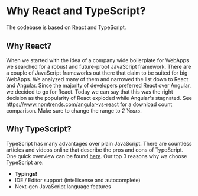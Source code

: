 # Why React and TypeScript?

The codebase is based on React and TypeScript.

## Why React?

When we started with the idea of a company wide boilerplate for WebApps we searched for a robust and future-proof JavaScript framework.
There are a couple of JavaScript frameworks out there that claim to be suited for big WebApps.
We analyzed many of them and narrowed the list down to React and Angular.
Since the majority of developers preferred React over Angular, we decided to go for React.
Today we can say that this was the right decision as the popularity of React exploded while Angular's stagnated.
See <https://www.npmtrends.com/angular-vs-react> for a download count comparison.
Make sure to change the range to *2 Years*.

## Why TypeScript?

TypeScript has many advantages over plain JavaScript.
There are countless articles and videos online that describe the pros and cons of TypeScript.
One quick overview can be found [here](https://www.educba.com/typescript-vs-javascript/).
Our top 3 reasons why _we_ choose TypeScript are:

- **Typings!**
- IDE / Editor support (intellisense and autocomplete)
- Next-gen JavaScript language features
